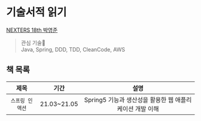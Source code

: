 # 기술서적 읽기

[NEXTERS 18th 박영준](https://github.com/jun108059)

> 관심 기술👀  
> Java, Spring, DDD, TDD, CleanCode, AWS

## 책 목록

| 제목 | 기간 | 설명 |
|:---:|:---:|:---:|
| `스프링 인 액션` | 21.03~21.05 | Spring5 기능과 생산성을 활용한 웹 애플리케이션 개발 이해 |
